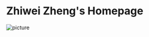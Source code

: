 # Zhiwei Zheng's Homepage
![picture](https://github.com/ZhengZhiweiMath/homepage/blob/master/%E5%8D%9A%E5%A3%AB%E6%AF%95%E4%B8%9A%E8%AF%81%E4%BB%B6%E7%85%A7.jpg)
